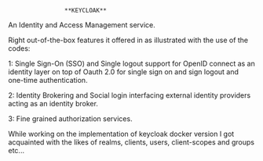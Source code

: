                     **KEYCLOAK**
An Identity and Access Management service.

Right out-of-the-box features it offered in as illustrated with the use of the codes:


1: Single Sign-On (SSO) and Single logout
support for OpenID connect as an identity layer on top of Oauth 2.0 for single sign on and sign logout and one-time authentication.

2: Identity Brokering and Social login
interfacing external identity providers acting as an identity broker.

3: Fine grained authorization services.

While working on the implementation of keycloak docker version I got acquainted with the likes of realms, clients,
users, client-scopes and groups etc...